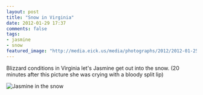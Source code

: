 ```yaml
---
layout: post
title: "Snow in Virginia"
date: 2012-01-29 17:37
comments: false
tags: 
- jasmine
- snow
featured_image: "http://media.eick.us/media/photographs/2012/2012-01-25/IMG_3309-1.jpg"
---
```

Blizzard conditions in Virginia let's Jasmine get out into the snow.  (20 minutes after this picture she was crying with a bloody split lip)

![Jasmine in the snow](http://media.eick.us/media/photographs/2012/2012-01-25/IMG_3309-1.jpg)

